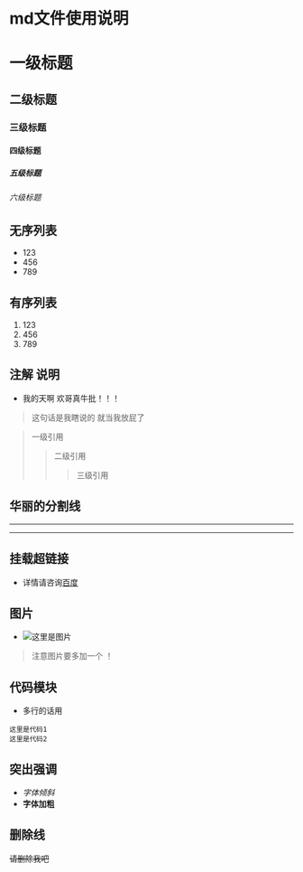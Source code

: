 # md文件使用说明
# 一级标题
## 二级标题
### 三级标题
#### 四级标题
##### 五级标题
###### 六级标题

## 无序列表
* 123
* 456
* 789

## 有序列表
1. 123
2. 456
3. 789

## 注解  说明
* 我的天啊  欢哥真牛批！！！
> 这句话是我瞎说的  就当我放屁了

> 一级引用
>> 二级引用
>>> 三级引用

## 华丽的分割线

***
---

## 挂载超链接
* 详情请咨询[百度](https://www.baidu.com)

## 图片
* ![这里是图片](https://gimg2.baidu.com/image_search/src=http%3A%2F%2Fpicnew9.photophoto.cn%2F20150619%2Fhuadeshufalinian-25551658_1.jpg&refer=http%3A%2F%2Fpicnew9.photophoto.cn&app=2002&size=f9999,10000&q=a80&n=0&g=0n&fmt=jpeg?sec=1623032432&t=696bd68cbcf6fa31073e35b9bcbf4f3a)
> 注意图片要多加一个 ！

## 代码模块

* 多行的话用
```
这里是代码1
这里是代码2
```

## 突出强调
* *字体倾斜*
* **字体加粗**

## 删除线
~~请删除我吧~~
